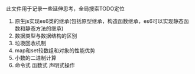 此文件用于记录一些延伸思考，全局搜索TODO定位

1. 原生js实现es6类的继承(包括原型继承，构造函数继承，es6可以实现静态函数和静态方法的继承)
2. 数据类型与数据结构的区别
3. 垃圾回收机制
4. map和set较数组和对象的性能优势
5. 小数的二进制计算
6. 命令式 函数式 声明式操作

